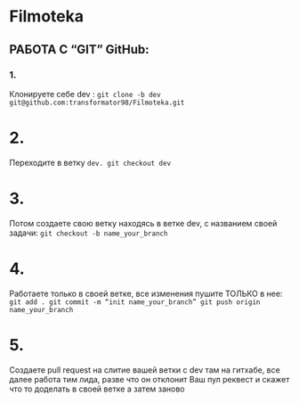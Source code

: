 # Filmoteka

## РАБОТА C “GIT” GitHub:

### 1.

Клонируете себе dev :
`git clone -b dev git@github.com:transformator98/Filmoteka.git`

# 2.

Переходите в ветку `dev. git checkout dev`

# 3.

Потом создаете свою ветку находясь в ветке dev, с названием своей задачи:
`git checkout -b name_your_branch`

# 4.

Работаете только в своей ветке, все изменения пушите ТОЛЬКО в нее:
`git add . git commit -m “init name_your_branch” git push origin name_your_branch`

# 5.

Создаете pull request на слитие вашей ветки с dev там на гитхабе, все далее
работа тим лида, разве что он отклонит Ваш пул реквест и скажет что то доделать
в своей ветке а затем заново
